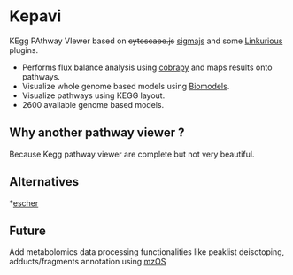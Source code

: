 # Kepavi

KEgg PAthway VIewer based on ~~cytoscape.js~~ [sigmajs](http://sigmajs.org/) and some [Linkurious](https://github.com/Linkurious/linkurious.js) plugins. 

* Performs flux balance analysis using [cobrapy](http://github.com/cobrapy) and maps results onto pathways.
* Visualize whole genome based models using [Biomodels](https://www.ebi.ac.uk/biomodels-main/).
* Visualize pathways using KEGG layout.
* 2600 available genome based models.

## Why another pathway viewer ?

Because Kegg pathway viewer are complete but not very beautiful.

## Alternatives

*[escher](https://escher.github.io/)

## Future

Add metabolomics data processing functionalities like peaklist deisotoping, adducts/fragments annotation using  [mzOS](http://github.com/jerkos/mzOS)
